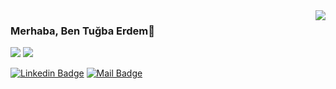 <img align='right' src="https://github-readme-stats.vercel.app/api?username=erdemtgba&show_icons=true">

### Merhaba, Ben Tuğba Erdem👋

[![](https://img.shields.io/twitter/follow/erdemgillerden?style=social)](https://www.twitter.com/erdemgillerden)
[![](https://img.shields.io/github/followers/erdemtgba?style=social)](https://www.github.com/erdemtgba)

[![Linkedin Badge](https://img.shields.io/badge/linkedin-%230077B5.svg?&style=for-the-badge&logo=linkedin&logoColor=white)](https://www.linkedin.com/in/tuğba-erdem-41484814a/)
[![Mail Badge](https://img.shields.io/badge/erdemtgba@gmail.com-c14438?style=for-the-badge&logo=Gmail&logoColor=white&link=mailto:erdemtgba@gmail.com)](mailto:erdemtgba@gmail.com)


<!--
**erdemtgba/erdemtgba** is a ✨ _special_ ✨ repository because its `README.md` (this file) appears on your GitHub profile.





